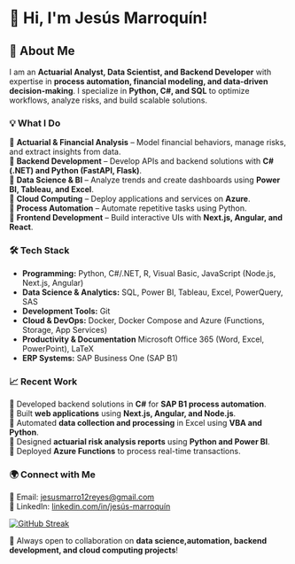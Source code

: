 # 👋 Hi, I'm Jesús Marroquín!  

## 🚀 About Me  
I am an **Actuarial Analyst, Data Scientist, and Backend Developer** with expertise in **process automation, financial modeling, and data-driven decision-making**. I specialize in **Python, C#, and SQL** to optimize workflows, analyze risks, and build scalable solutions.

### 💡 What I Do  
🔹 **Actuarial & Financial Analysis** – Model financial behaviors, manage risks, and extract insights from data.  
🔹 **Backend Development** – Develop APIs and backend solutions with **C# (.NET) and Python (FastAPI, Flask)**.  
🔹 **Data Science & BI** – Analyze trends and create dashboards using **Power BI, Tableau, and Excel**.  
🔹 **Cloud Computing** – Deploy applications and services on **Azure**.  
🔹 **Process Automation** – Automate repetitive tasks using Python.  
🔹 **Frontend Development** – Build interactive UIs with **Next.js, Angular, and React**.  

### 🛠️ Tech Stack  
- **Programming:** Python, C#/.NET, R, Visual Basic, JavaScript (Node.js, Next.js, Angular)  
- **Data Science & Analytics:** SQL, Power BI, Tableau, Excel, PowerQuery, SAS  
- **Development Tools:** Git  
- **Cloud & DevOps:**  Docker, Docker Compose and Azure (Functions, Storage, App Services)
- **Productivity & Documentation** Microsoft Office 365 (Word, Excel, PowerPoint), LaTeX  
- **ERP Systems:** SAP Business One (SAP B1)  

### 📈 Recent Work  
🔹 Developed backend solutions in **C#** for **SAP B1 process automation**.  
🔹 Built **web applications** using **Next.js, Angular, and Node.js**.  
🔹 Automated **data collection and processing** in Excel using **VBA and Python**.  
🔹 Designed **actuarial risk analysis reports** using **Python and Power BI**.  
🔹 Deployed **Azure Functions** to process real-time transactions.  

### 🌍 Connect with Me  
📧 Email: [jesusmarro12reyes@gmail.com](mailto:jesusmarro12reyes@gmail.com)  
🔗 LinkedIn: [linkedin.com/in/jesús-marroquín](https://www.linkedin.com/in/jesús-marroquín/)  

[![GitHub Streak](https://streak-stats.demolab.com?user=J-Marroquin&theme=transparent&hide_border=true&mode=weekly)](https://git.io/streak-stats)

🚀 Always open to collaboration on **data science,automation, backend development, and cloud computing projects**!  
<!---
J-Marroquin/J-Marroquin is a ✨ special ✨ repository because its `README.md` (this file) appears on your GitHub profile.
You can click the Preview link to take a look at your changes.
--->
